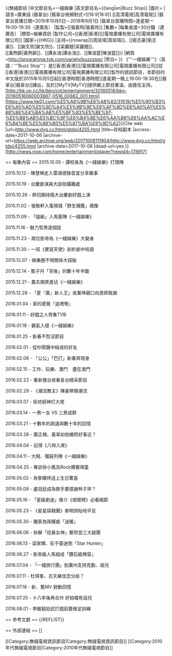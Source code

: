 {{無綫節目
|中文節目名=一綫娛樂
|英文節目名={{lang|en|Buzz Stop}}
|圖片=
|語言=廣東話 (翡翠台)
|翡翠台視頻制式=[[16:9|16:9]] [[高清電視|高清電視]]
|翡翠台首播日期=2015年10月5日－2016年8月1日
|翡翠台首播時間=逢星期一 19:00-19:30（連廣告）
|監製=[[張嘉玲|張嘉玲]]
|集數=
|每集長度=30分鐘（連廣告）
|類型=娛樂資訊
|製作公司=[[香港|香港]][[電視廣播有限公司|電視廣播有限公司]]
|國家={{HKG}}
|主持={{nowrap|[[周奕瑋|周奕瑋]]、[[衛志豪|衛志豪]]、[[謝文欣|謝文欣]]、[[梁麗翹|梁麗翹]]、<BR>[[黃煦齡|黃煦齡]]、[[譚永浩|譚永浩]]、[[陳浚霆|陳浚霆]]}}
|網頁=http://programme.tvb.com/variety/buzzstop/
|旁白=
}}
《'''一綫娛樂'''》（英語：'''Buzz Stop'''）是[[香港|香港]][[電視廣播有限公司|電視廣播有限公司]]從[[香港|香港]][[電視廣播有限公司|電視廣播有限公司]]製作的資訊節目，本節目的中文版於2015年10月5日起[[香港時間|香港時間]]逢星期一晚上19:00-19:30在[[翡翠台|翡翠台]]播出，及於[[MyTV|MyTV]]提供網上節目重溫，由擔任主持。<REF>[http://hk.on.cc/hk/bkn/cnt/entertainment/20160516/bkn-20160516060003687-0516_00862_001.html]</REF><REF>[https://www.hk01.com/%E5%A8%9B%E6%A8%82/31519/%E5%90%B3%E6%A5%AD%E5%9D%A4%E5%9B%9E%E6%AF%8D%E6%A0%A1%E5%88%86%E4%BA%AB%E5%BF%83%E5%BE%97-%E5%B8%AB%E5%BC%9F%E6%B4%BE%E6%AA%B8%E6%AA%AC%E6%B4%BE%E5%88%B0%E5%87%BA%E9%9D%A2]</REF><ref>{{Cite web |url=http://www.dyg.cc/html/gtdsj/4255.html |title=存档副本 |access-date=2017-10-06 |archive-url=https://web.archive.org/web/20171006111904/http://www.dyg.cc/html/gtdsj/4255.html |archive-date=2017-10-06 |dead-url=yes }}</ref><REF>[http://news.now.com/home/entertainment/player?newsId=178917]</REF>

== 每集內容 ==
2015.10.05 - 譚校長為《一綫娛樂》打頭陣

2015.10.12 - 陳慧琳走入雷頌德錄音室分享趣事

2015.10.19 - 台慶劇演員大談拍攝難處

2015.10.26 - 熱切期待兩大台慶劇好戲上演

2015.11.02 - 張敬軒入電視城「野生捕獲」偶像

2015.11.09 - 「姐級」人馬壓陣《一綫娛樂》

2015.11.16 - 魅力型男逐個捉

2015.11.23 - 兩位影帝為《一綫娛樂》大變身

2015.11.30 - 一班《實習天使》剖析劇中術語

2015.12.07 - 娛樂圈不明關係大探秘

2015.12.14 - 甄子丹「背後」的數十年辛酸

2015.12.21 - 農夫搞笑進佔《一綫娛樂》

2015.12.28 - 「愛『嘉』新人王」吳業坤親口向恩師致謝

2016.01.04 - 家的感覺「返哂嚟」

2016.01.11 - 好戲之人齊集TVB

2016.01.18 - 霸氣入侵《一綫娛樂》

2016.01.25 - 新春不愁沒節目

2016.02.01 - 從吵鬧聲中結成的好友

2016.02.08 - 「公公」「巴打」新春齊現身

2016.02.15 - 工作、玩樂、激鬥　盡在澳門

2016.02.22 - 重新搜台收看各台精采節目

2016.02.29 - 《潮流教主》陳豪帶領潮流

2016.03.07 - 街坊廚神打大佬

2016.03.14 - 一男一女 VS 三男成群

2016.03.21 - 十數年的疏遠與數十年的回憶

2016.03.28 - 蕭正楠、黃翠如拍婚照好事近？

2016.04.04 - 記得《八時入席》

2016.04.11 - 大賊、殭屍列陣《一綫娛樂》

2016.04.25 - 專訪徐小鳳及Rock爆竇靖童

2016.05.02 - 為黎耀祥送上生日驚喜

2016.05.09 - 盧冠廷成為歌手要感謝林子祥？

2016.05.16 - 「星級劇迷」推介《琅琊榜》必看細節

2016.05.23 - 《星星探親團》麥明詩貼地平反

2016.05.30 - 獨家為孫耀威「送暖」

2016.06.06 - 拆解「挖鼻女神」鄭欣宜三大疑團

2016.06.13 - 梁家輝、彭于晏迷倒「Star Hunter」

2016.06.27 - 影帝級人馬組成「鑽石級陣容」

2016.07.04 - 「一綫旅行團」到廣州支持克勤、祖兒

2016.07.11 - 杜琪峯、古天樂信念分歧？

2016.07.18 - 新、舊MV 掀動回憶

2016.07.25 - 十八年後再合作 好拍檔有話兒

2016.08.01 - 李敏鎬拍武打戲前要做足訓練

== 參考文獻 ==
{{REFLIST}}

== 外部連結 ==
[]

[[Category:無綫電視資訊節目|Category:無綫電視資訊節目]]
[[Category:2010年代無綫電視節目|Category:2010年代無綫電視節目]]